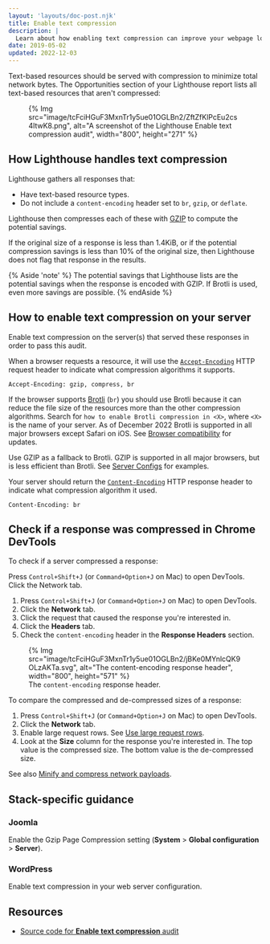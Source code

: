 ```yaml
---
layout: 'layouts/doc-post.njk'
title: Enable text compression
description: |
  Learn about how enabling text compression can improve your webpage load performance.
date: 2019-05-02
updated: 2022-12-03
---
```


Text-based resources should be served with compression
to minimize total network bytes.
The Opportunities section of your Lighthouse report lists all text-based resources
that aren't compressed:

<figure>
  {% Img src="image/tcFciHGuF3MxnTr1y5ue01OGLBn2/ZftZfKlPcEu2cs4ltwK8.png", alt="A screenshot of the Lighthouse Enable text compression audit", width="800", height="271" %}
</figure>

## How Lighthouse handles text compression

Lighthouse gathers all responses that:

- Have text-based resource types.
- Do not include a `content-encoding` header set to `br`, `gzip`, or
  `deflate`.

Lighthouse then compresses each of these with
[GZIP](https://www.gnu.org/software/gzip/) to compute the potential
savings.

If the original size of a response is less than 1.4KiB, or if the
potential compression savings is less than 10% of the original size, then
Lighthouse does not flag that response in the results.

{% Aside 'note' %}
The potential savings that Lighthouse lists are the potential savings
when the response is encoded with GZIP.
If Brotli is used, even more savings are possible.
{% endAside %}

## How to enable text compression on your server

Enable text compression on the server(s) that served these responses in order to
pass this audit.

When a browser requests a resource, it will use the
[`Accept-Encoding`](https://developer.mozilla.org/docs/Web/HTTP/Headers/Accept-Encoding)
HTTP request header to indicate what compression algorithms it supports.

```text
Accept-Encoding: gzip, compress, br
```

If the browser supports [Brotli](https://opensource.googleblog.com/2015/09/introducing-brotli-new-compression.html)
(`br`) you should use Brotli because it can reduce the file size of the resources more than the
other compression algorithms. Search for `how to enable Brotli compression in <X>`, where
`<X>` is the name of your server. As of December 2022 Brotli is supported in all major browsers except Safari on iOS. See
[Browser compatibility](https://developer.mozilla.org/docs/Web/HTTP/Headers/Content-Encoding#Browser_compatibility)
for updates.

Use GZIP as a fallback to Brotli. GZIP is supported in all major browsers,
but is less efficient than Brotli. See [Server Configs](https://github.com/h5bp/server-configs)
for examples.

Your server should return the
[`Content-Encoding`](https://developer.mozilla.org/docs/Web/HTTP/Headers/Content-Encoding)
HTTP response header to indicate what compression algorithm it used.

```text
Content-Encoding: br
```

## Check if a response was compressed in Chrome DevTools

To check if a server compressed a response:

Press `Control+Shift+J` (or `Command+Option+J` on Mac) to open DevTools.
Click the Network tab.

[comment]: <> (The following list was a shortcode from web.dev, but it was not translated from English for any language.)
1. Press <code><kbd>Control</kbd>+<kbd>Shift</kbd>+<kbd>J</kbd></code> (or <code><kbd>Command</kbd>+<kbd>Option</kbd>+<kbd>J</kbd></code> on Mac) to open DevTools.
2. Click the **Network** tab.
3. Click the request that caused the response you're interested in.
4. Click the **Headers** tab.
5. Check the `content-encoding` header in the **Response Headers** section.

<figure>
  {% Img src="image/tcFciHGuF3MxnTr1y5ue01OGLBn2/jBKe0MYnlcQK9OLzAKTa.svg", alt="The content-encoding response header", width="800", height="571" %}
  <figcaption>
    The <code>content-encoding</code> response header.
  </figcaption>
</figure>

To compare the compressed and de-compressed sizes of a response:

[comment]: <> (The following list was a shortcode from web.dev, but it was not translated from English for any language.)
1. Press <code><kbd>Control</kbd>+<kbd>Shift</kbd>+<kbd>J</kbd></code> (or <code><kbd>Command</kbd>+<kbd>Option</kbd>+<kbd>J</kbd></code> on Mac) to open DevTools.
2. Click the **Network** tab.
3. Enable large request rows.
   See [Use large request rows](/docs/devtools/network/reference/#request-rows).
4. Look at the **Size** column for the response you're interested in. The
   top value is the compressed size. The bottom value is the de-compressed
   size.

See also [Minify and compress network payloads](https://web.dev/reduce-network-payloads-using-text-compression/).

## Stack-specific guidance

### Joomla

Enable the Gzip Page Compression setting (**System** > **Global configuration** > **Server**).

### WordPress

Enable text compression in your web server configuration.

## Resources

- [Source code for **Enable text compression** audit](https://github.com/GoogleChrome/lighthouse/blob/master/lighthouse-core/audits/byte-efficiency/uses-text-compression.js)
